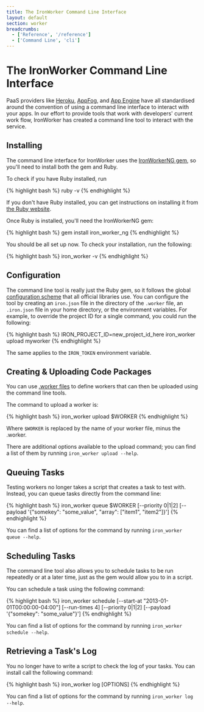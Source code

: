 ```yaml
---
title: The IronWorker Command Line Interface
layout: default
section: worker
breadcrumbs:
  - ['Reference', '/reference']
  - ['Command Line', 'cli']
---
```


# The IronWorker Command Line Interface

PaaS providers like [Heroku](http://www.heroku.com), [AppFog](http://www.appfog.com), 
and [App Engine](http://appengine.google.com) have all standardised around 
the convention of using a command line interface to interact with your apps. 
In our effort to provide tools that work with developers' current work flow, 
IronWorker has created a command line tool to interact with the service.

## Installing

The command line interface for IronWorker uses the [IronWorkerNG gem](http://github.com/iron-io/iron_worker_ruby_ng), 
so you'll need to install both the gem and Ruby.

To check if you have Ruby installed, run

{% highlight bash %}
ruby -v
{% endhighlight %}

If you don't have Ruby installed, you can get instructions on installing it 
from [the Ruby website](http://www.ruby-lang.org/en/downloads/).

Once Ruby is installed, you'll need the IronWorkerNG gem:

{% highlight bash %}
gem install iron_worker_ng
{% endhighlight %}

You should be all set up now. To check your installation, run the following:

{% highlight bash %}
iron_worker -v
{% endhighlight %}

## Configuration

The command line tool is really just the Ruby gem, so it follows the global 
[configuration scheme](/worker/reference/configuration) that all official libraries 
use. You can configure the tool by creating an `iron.json` file in the 
directory of the `.worker` file, an `.iron.json` file in your home directory, 
or the environment variables. For example, to override the project ID for a 
single command, you could run the following:

{% highlight bash %}
IRON_PROJECT_ID=new_project_id_here iron_worker upload myworker
{% endhighlight %}

The same applies to the `IRON_TOKEN` environment variable.

## Creating & Uploading Code Packages

You can use [.worker files](/worker/reference/dotworker) to define workers 
that can then be uploaded using the command line tools.

The command to upload a worker is:

{% highlight bash %}
iron_worker upload $WORKER
{% endhighlight %}

Where `$WORKER` is replaced by the name of your worker file, minus the .worker.

There are additional options available to the upload command; you can find 
a list of them by running `iron_worker upload --help`.

## Queuing Tasks

Testing workers no longer takes a script that creates a task to test with. 
Instead, you can queue tasks directly from the command line:

{% highlight bash %}
iron_worker queue $WORKER [--priority 0|1|2] [--payload '{"somekey": "some_value", "array": ["item1", "item2"]}']
{% endhighlight %}

You can find a list of options for the command by running `iron_worker queue --help`.

## Scheduling Tasks

The command line tool also allows you to schedule tasks to be run repeatedly 
or at a later time, just as the gem would allow you to in a script.

You can schedule a task using the following command:

{% highlight bash %}
iron_worker schedule [--start-at "2013-01-01T00:00:00-04:00"] [--run-times 4] [--priority 0|1|2] [--payload '{"somekey": "some_value"}']
{% endhighlight %}

You can find a list of options for the command by running `iron_worker schedule --help`.

## Retrieving a Task's Log

You no longer have to write a script to check the log of your tasks. You can 
install call the following command:

{% highlight bash %}
iron_worker log [OPTIONS]
{% endhighlight %}

You can find a list of options for the command by running `iron_worker log --help`.
